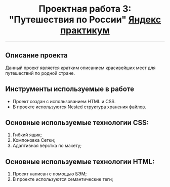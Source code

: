 #  <center> Проектная работа 3: "Путешествия по России" [Яндекс практикум](https://practicum.yandex.ru/) </center>
---
## Описание проекта
Данный проект является кратким описанием красивейших мест для путешествий по родной стране.
## Инструменты используемые в работе
+ Проект создан с использованием HTML и CSS.
+ В проекте используются Nested структура хранения файлов.

## Основные используемые технологии CSS:
1. Гибкий ящик;
2. Компоновка Сетки;
3. Адаптивная вёрстка по макету;

## Основные используемые технологии HTML:
1. Проект написан с помощью БЭМ;
2. В проекте используются семантические теги;